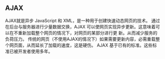 <h2>AJAX</h2>
AJAX就是异步 JavaScript 和 XML，是一种用于创建快速动态网页的技术。
通过在后台与服务器进行少量数据交换，AJAX 可以使网页实现异步更新。这意味着可以在不重新加载整个网页的情况下，对网页的某部分进行更
新。从而减少服务的负荷压力。
传统的网页（不使用AJAX的情况下）如果需要更新内容，必需重载整个网页面，从而延长了加载的速度，这是硬伤。
AJAX 基于已有的标准。这些标准已被开发者使用多年。
